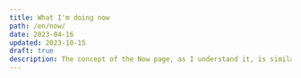 ```yaml
---
title: What I'm doing now
path: /en/now/
date: 2023-04-16
updated: 2023-10-15
draft: true
description: The concept of the Now page, as I understand it, is similar to when I update an old friend whom I haven't seen in years about my recent activities. What would I say to this friend? They have some impressions and memories of me, but they are not familiar with my current situation. The content of this page would be what I want to share with this person. The Now page is frequently updated and contains things I am currently focused on and engaged in. These things come together to indicate the future I want to achieve.
---
```


